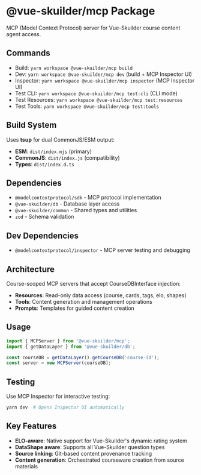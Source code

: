 # @vue-skuilder/mcp Package

MCP (Model Context Protocol) server for Vue-Skuilder course content agent access.

## Commands
- Build: `yarn workspace @vue-skuilder/mcp build`
- Dev: `yarn workspace @vue-skuilder/mcp dev` (build + MCP Inspector UI)
- Inspector: `yarn workspace @vue-skuilder/mcp inspector` (MCP Inspector UI)
- Test CLI: `yarn workspace @vue-skuilder/mcp test:cli` (CLI mode)
- Test Resources: `yarn workspace @vue-skuilder/mcp test:resources`
- Test Tools: `yarn workspace @vue-skuilder/mcp test:tools`

## Build System
Uses **tsup** for dual CommonJS/ESM output:
- **ESM**: `dist/index.mjs` (primary)
- **CommonJS**: `dist/index.js` (compatibility)
- **Types**: `dist/index.d.ts`

## Dependencies
- `@modelcontextprotocol/sdk` - MCP protocol implementation
- `@vue-skuilder/db` - Database layer access
- `@vue-skuilder/common` - Shared types and utilities
- `zod` - Schema validation

## Dev Dependencies
- `@modelcontextprotocol/inspector` - MCP server testing and debugging

## Architecture
Course-scoped MCP servers that accept CourseDBInterface injection:
- **Resources**: Read-only data access (course, cards, tags, elo, shapes)
- **Tools**: Content generation and management operations
- **Prompts**: Templates for guided content creation

## Usage
```typescript
import { MCPServer } from '@vue-skuilder/mcp';
import { getDataLayer } from '@vue-skuilder/db';

const courseDB = getDataLayer().getCourseDB('course-id');
const server = new MCPServer(courseDB);
```

## Testing
Use MCP Inspector for interactive testing:
```bash
yarn dev  # Opens Inspector UI automatically
```

## Key Features
- **ELO-aware**: Native support for Vue-Skuilder's dynamic rating system
- **DataShape aware**: Supports all Vue-Skuilder question types
- **Source linking**: Git-based content provenance tracking
- **Content generation**: Orchestrated courseware creation from source materials